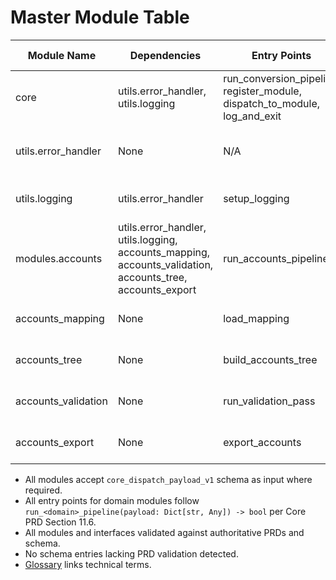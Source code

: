 # Master Module Table

| Module Name         | Dependencies                                   | Entry Points                    | I/O Contracts                                                                 | Validation Status         | PRD Reference                                 | Codegen Template        |
|---------------------|------------------------------------------------|----------------------------------|-------------------------------------------------------------------------------|---------------------------|-----------------------------------------------|------------------------|
| core                | utils.error_handler, utils.logging             | run_conversion_pipeline, register_module, dispatch_to_module, log_and_exit | core_dispatch_payload_v1 (section, records, output_dir, extra_config)         | Validated (Core PRD 11.5, 11.6) | core-prd-main-v3.9.1.md#11.5, #11.6           | module.py.jinja        |
| utils.error_handler | None                                           | N/A                              | Exception classes, error codes (see Core PRD Section 14)                      | Validated (Core PRD 11.3.2)     | core-prd-main-v3.9.1.md#11.3.2                | module.py.jinja        |
| utils.logging       | utils.error_handler                            | setup_logging                    | Log file, log events, flush-safe logging                                      | Validated (Logging PRD 5, 6)    | module-prd-logging-v1.0.5.md#5, #6            | module.py.jinja        |
| modules.accounts    | utils.error_handler, utils.logging, accounts_mapping, accounts_validation, accounts_tree, accounts_export | run_accounts_pipeline             | core_dispatch_payload_v1 (section, records, output_dir, extra_config); CSV output; log file | Validated (Core PRD 11.5, 11.6; Module PRD 6.2) | core-prd-main-v3.9.1.md#11.5, #11.6; module-prd-accounts-v1.3.1.md#6.2 | module.py.jinja        |
| accounts_mapping    | None                                           | load_mapping                     | MappingFileSchema (JSON)                                                       | Validated (Module PRD)          | module-prd-accounts_mapping-v1.3.2.md         | function.py.jinja      |
| accounts_tree       | None                                           | build_accounts_tree              | Account hierarchy (Dict[str, Any])                                             | Validated (Module PRD)          | module-prd-accounts-v1.3.1.md                 | function.py.jinja      |
| accounts_validation | None                                           | run_validation_pass              | Validation rules, error classes                                                | Validated (Module PRD)          | module-prd-accounts_validation-v1.1.0.md      | function.py.jinja      |
| accounts_export     | None                                           | export_accounts                  | GnuCashAccountImport CSV, output validation                                    | Validated (Module PRD)          | module-prd-accounts-v1.3.1.md                 | function.py.jinja      |

- All modules accept `core_dispatch_payload_v1` schema as input where required.
- All entry points for domain modules follow `run_<domain>_pipeline(payload: Dict[str, Any]) -> bool` per Core PRD Section 11.6.
- All modules and interfaces validated against authoritative PRDs and schema.
- No schema entries lacking PRD validation detected.
- [Glossary](glossary.md#master-module-table) links technical terms.
